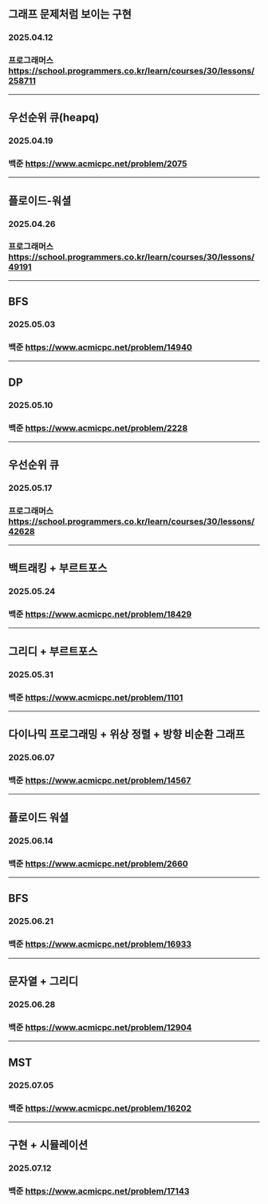 ## 그래프 문제처럼 보이는 구현
### 2025.04.12
### 프로그래머스 https://school.programmers.co.kr/learn/courses/30/lessons/258711
---
## 우선순위 큐(heapq)
### 2025.04.19
### 백준 https://www.acmicpc.net/problem/2075
---
## 플로이드-워셜
### 2025.04.26
### 프로그래머스 https://school.programmers.co.kr/learn/courses/30/lessons/49191
---
## BFS
### 2025.05.03
### 백준 https://www.acmicpc.net/problem/14940
---
## DP
### 2025.05.10
### 백준 https://www.acmicpc.net/problem/2228
---
## 우선순위 큐
### 2025.05.17
### 프로그래머스 https://school.programmers.co.kr/learn/courses/30/lessons/42628
---
## 백트래킹 + 부르트포스
### 2025.05.24
### 백준 https://www.acmicpc.net/problem/18429
---
## 그리디 + 부르트포스
### 2025.05.31
### 백준 https://www.acmicpc.net/problem/1101
---
## 다이나믹 프로그래밍 + 위상 정렬 + 방향 비순환 그래프
### 2025.06.07
### 백준 https://www.acmicpc.net/problem/14567
---
## 플로이드 워셜
### 2025.06.14
### 백준 https://www.acmicpc.net/problem/2660
---
## BFS
### 2025.06.21
### 백준 https://www.acmicpc.net/problem/16933
---
## 문자열 + 그리디
### 2025.06.28
### 백준 https://www.acmicpc.net/problem/12904
---
## MST
### 2025.07.05
### 백준 https://www.acmicpc.net/problem/16202
---
## 구현 + 시뮬레이션
### 2025.07.12
### 백준 https://www.acmicpc.net/problem/17143
